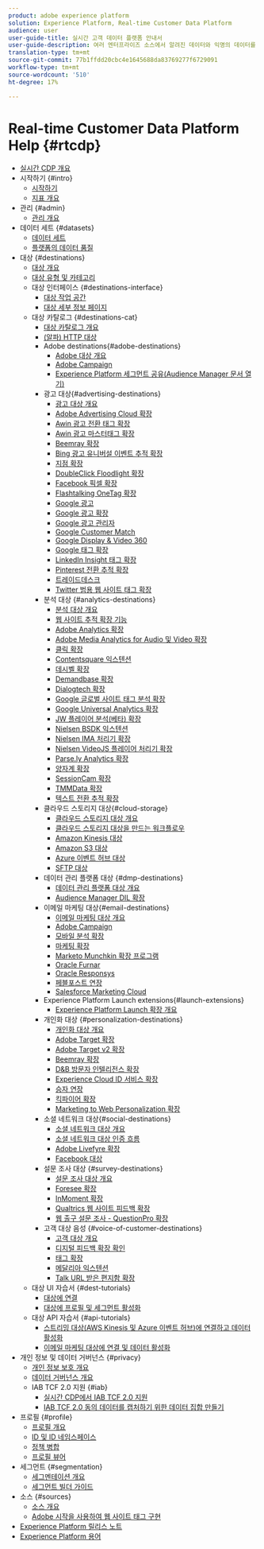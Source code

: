 ```yaml
---
product: adobe experience platform
solution: Experience Platform, Real-time Customer Data Platform
audience: user
user-guide-title: 실시간 고객 데이터 플랫폼 안내서
user-guide-description: 여러 엔터프라이즈 소스에서 알려진 데이터와 익명의 데이터를 결합하여 고객 프로필을 생성하고, 이러한 프로필에서 고객 세그먼트를 생성하며, 이러한 세그먼트를 제3자 대상으로 활성화할 수 있습니다.
translation-type: tm+mt
source-git-commit: 77b1ffdd20cbc4e1645688da83769277f6729091
workflow-type: tm+mt
source-wordcount: '510'
ht-degree: 17%

---
```



# Real-time Customer Data Platform Help {#rtcdp}

* [실시간 CDP 개요](overview.md)
* 시작하기 {#intro}
   * [시작하기](get-started.md)
   * [지표 개요](home-page-dashboards.md)
* 관리 {#admin}
   * [관리 개요](administration/admin-overview.md)
* 데이터 세트 {#datasets}
   * [데이터 세트](datasets/dataset.md)
   * [플랫폼의 데이터 품질](datasets/data-quality.md)
* 대상 {#destinations}
   * [대상 개요](destinations/destinations-overview.md)
   * [대상 유형 및 카테고리](/help/rtcdp/destinations/destination-types.md)
   * 대상 인터페이스 {#destinations-interface}
      * [대상 작업 공간](destinations/destinations-workspace.md)
      * [대상 세부 정보 페이지](destinations/destination-details-page.md)
   * 대상 카탈로그 {#destinations-cat}
      * [대상 카탈로그 개요](destinations/destinations-catalog.md)
      * [ (알파) HTTP 대상](/help/rtcdp/destinations/http-destination.md)
      * Adobe destinations{#adobe-destinations}
         * [Adobe 대상 개요](destinations/adobe-destinations.md)
         * [Adobe Campaign](destinations/adobe-campaign-destination.md)
         * [Experience Platform 세그먼트 공유(Audience Manager 문서 열기)](https://docs.adobe.com/help/en/audience-manager/user-guide/implementation-integration-guides/integration-experience-platform/aam-aep-audience-sharing.html)
      * 광고 대상{#advertising-destinations}
         * [광고 대상 개요](destinations/advertising-destinations.md)
         * [Adobe Advertising Cloud 확장](/help/rtcdp/destinations/adobe-advertising-cloud-extension.md)
         * [Awin 광고 전환 태그 확장](/help/rtcdp/destinations/awin-conversiontag-extension.md)
         * [Awin 광고 마스터태그 확장](/help/rtcdp/destinations/awin-mastertag-extension.md)
         * [Beemray 확장](/help/rtcdp/destinations/beemray-extension.md)
         * [Bing 광고 유니버설 이벤트 추적 확장](/help/rtcdp/destinations/bing-ads-extension.md)
         * [지점 확장](/help/rtcdp/destinations/branch-extension.md)
         * [DoubleClick Floodlight 확장](/help/rtcdp/destinations/doubleclick-floodlight-extension.md)
         * [Facebook 픽셀 확장](/help/rtcdp/destinations/facebook-pixel-extension.md)
         * [Flashtalking OneTag 확장](/help/rtcdp/destinations/flashtalking-extension.md)
         * [Google 광고](/help/rtcdp/destinations/google-ads-destination.md)
         * [Google 광고 확장](/help/rtcdp/destinations/google-ads-extension.md)
         * [Google 광고 관리자](/help/rtcdp/destinations/google-ad-manager-destination.md)
         * [Google Customer Match](/help/rtcdp/destinations/google-customer-match-destination.md)
         * [Google Display &amp; Video 360](/help/rtcdp/destinations/google-dv360-destination.md)
         * [Google 태그 확장](/help/rtcdp/destinations/gtag-advertising-extension.md)
         * [LinkedIn Insight 태그 확장](/help/rtcdp/destinations/linkedin-extension.md)
         * [Pinterest 전환 추적 확장](destinations/pinterest-extension.md)
         * [트레이드데스크](/help/rtcdp/destinations/tradedesk-destination.md)
         * [Twitter 범용 웹 사이트 태그 확장](destinations/twitter-uwt-extension.md)
      * 분석 대상 {#analytics-destinations}
         * [분석 대상 개요](destinations/analytics-destinations.md)
         * [웹 사이트 추적 확장 기능](/help/rtcdp/destinations/adform-extension.md)
         * [Adobe Analytics 확장](/help/rtcdp/destinations/adobe-analytics-extension.md)
         * [Adobe Media Analytics for Audio 및 Video 확장](/help/rtcdp/destinations/adobe-video-analytics-extension.md)
         * [클릭 확장](/help/rtcdp/destinations/clicktale-extension.md)
         * [Contentsquare 익스텐션](/help/rtcdp/destinations/contentsquare-extension.md)
         * [데시벨 확장](/help/rtcdp/destinations/decibel-extension.md)
         * [Demandbase 확장](/help/rtcdp/destinations/demandbase-extension.md)
         * [Dialogtech 확장](/help/rtcdp/destinations/dialogtech-extension.md)
         * [Google 글로벌 사이트 태그 분석 확장](/help/rtcdp/destinations/gtag-analytics-extension.md)
         * [Google Universal Analytics 확장](/help/rtcdp/destinations/google-universal-analytics-extension.md)
         * [JW 플레이어 분석(베타) 확장](/help/rtcdp/destinations/jw-player-analytics-extension.md)
         * [Nielsen BSDK 익스텐션](destinations/nielsen-bsdk-extension.md)
         * [Nielsen IMA 처리기 확장](destinations/nielsen-ima-extension.md)
         * [Nielsen VideoJS 플레이어 처리기 확장](destinations/nielsen-videojs-extension.md)
         * [Parse.ly Analytics 확장](destinations/parsely-extension.md)
         * [양자계 확장](destinations/quantum-metric-extension.md)
         * [SessionCam 확장](destinations/sessioncam-extension.md)
         * [TMMData 확장](destinations/tmmdata-extension.md)
         * [텍스트 전환 추적 확장](destinations/yext-extension.md)
      * 클라우드 스토리지 대상{#cloud-storage}
         * [클라우드 스토리지 대상 개요](destinations/cloud-storage-destinations.md)
         * [클라우드 스토리지 대상을 만드는 워크플로우](/help/rtcdp/destinations/cloud-storage-destinations-workflow.md)
         * [Amazon Kinesis 대상](/help/rtcdp/destinations/amazon-kinesis-destination.md)
         * [Amazon S3 대상](destinations/amazon-s3-destination.md)
         * [Azure 이벤트 허브 대상](/help/rtcdp/destinations/azure-event-hubs-destination.md)
         * [SFTP 대상](destinations/sftp-destination.md)
      * 데이터 관리 플랫폼 대상 {#dmp-destinations}
         * [데이터 관리 플랫폼 대상 개요](destinations/dmp-destinations.md)
         * [Audience Manager DIL 확장](/help/rtcdp/destinations/aam-dil-extension.md)
      * 이메일 마케팅 대상{#email-destinations}
         * [이메일 마케팅 대상 개요](destinations/email-marketing-destinations.md)
         * [Adobe Campaign](destinations/adobe-campaign-destination.md)
         * [모바일 분석 확장](/help/rtcdp/destinations/bizible-extension.md)
         * [마케팅 확장](destinations/marketo-extension.md)
         * [Marketo Munchkin 확장 프로그램](destinations/marketo-munchkin-extension.md)
         * [Oracle Furnar](destinations/oracle-eloqua-destination.md)
         * [Oracle Responsys](destinations/oracle-responsys-destination.md)
         * [페블포스트 연장](destinations/pebblepost-extension.md)
         * [Salesforce Marketing Cloud](destinations/salesforce-marketing-cloud-destination.md)
      * Experience Platform Launch extensions{#launch-extensions}
         * [Experience Platform Launch 확장 개요](/help/rtcdp/destinations/experience-platform-launch-extensions.md)
      * 개인화 대상 {#personalization-destinations}
         * [개인화 대상 개요](/help/rtcdp/destinations/personalization-destinations.md)
         * [Adobe Target 확장](/help/rtcdp/destinations/adobe-target-extension.md)
         * [Adobe Target v2 확장](/help/rtcdp/destinations/adobe-target-v2-extension.md)
         * [Beemray 확장](/help/rtcdp/destinations/beemray-extension.md)
         * [D&amp;B 방문자 인텔리전스 확장](/help/rtcdp/destinations/dnb-extension.md)
         * [Experience Cloud ID 서비스 확장](/help/rtcdp/destinations/adobe-ecid-extension.md)
         * [승자 연장](/help/rtcdp/destinations/gainsight-extension.md)
         * [킥파이어 확장](/help/rtcdp/destinations/kickfire-extension.md)
         * [Marketing to Web Personalization 확장](destinations/marketo-web-personalization-extension.md)
      * 소셜 네트워크 대상{#social-destinations}
         * [소셜 네트워크 대상 개요](/help/rtcdp/destinations/social-network-destinations.md)
         * [소셜 네트워크 대상 인증 흐름](/help/rtcdp/destinations/social-network-destinations-workflow.md)
         * [Adobe Livefyre 확장](/help/rtcdp/destinations/adobe-livefyre-extension.md)
         * [Facebook 대상](/help/rtcdp/destinations/facebook-destination.md)
      * 설문 조사 대상 {#survey-destinations}
         * [설문 조사 대상 개요](/help/rtcdp/destinations/survey-destinations.md)
         * [Foresee 확장](/help/rtcdp/destinations/foresee-extension.md)
         * [InMoment 확장](/help/rtcdp/destinations/inmoment-extension.md)
         * [Qualtrics 웹 사이트 피드백 확장](destinations/qualtrics-extension.md)
         * [웹 출구 설문 조사 - QuestionPro 확장](/help/rtcdp/destinations/web-intercept-surveys-extension.md)
      * 고객 대상 음성 {#voice-of-customer-destinations}
         * [고객 대상 개요](/help/rtcdp/destinations/voice-of-customer-destinations.md)
         * [디지털 피드백 확장 확인](/help/rtcdp/destinations/confirmit-digital-feedback-extension.md)
         * [태그 확장](/help/rtcdp/destinations/invoca-extension.md)
         * [메달리아 익스텐션](destinations/medallia-extension.md)
         * [Talk URL 받은 편지함 확장](destinations/talkurl-extension.md)
   * 대상 UI 자습서 {#dest-tutorials}
      * [대상에 연결](/help/rtcdp/destinations/connect-destination.md)
      * [대상에 프로필 및 세그먼트 활성화](destinations/activate-destinations.md)
   * 대상 API 자습서 {#api-tutorials}
      * [스트리밍 대상(AWS Kinesis 및 Azure 이벤트 허브)에 연결하고 데이터 활성화](/help/rtcdp/destinations/streaming-destinations-api-tutorial.md)
      * [이메일 마케팅 대상에 연결 및 데이터 활성화](/help/rtcdp/destinations/email-marketing-api.md)
* 개인 정보 및 데이터 거버넌스 {#privacy}
   * [개인 정보 보호 개요](privacy/privacy-overview.md)
   * [데이터 거버넌스 개요](privacy/data-governance-overview.md)
   * IAB TCF 2.0 지원 {#iab}
      * [실시간 CDP에서 IAB TCF 2.0 지원](privacy/iab/overview.md)
      * [IAB TCF 2.0 동의 데이터를 캡처하기 위한 데이터 집합 만들기](privacy/iab/dataset-preparation.md)
* 프로필 {#profile}
   * [프로필 개요](profile/profile-overview.md)
   * [ID 및 ID 네임스페이스](profile/identities-overview.md)
   * [정책 병합](profile/merge-policies.md)
   * [프로필 뷰어](profile/profile-viewer.md)
* 세그먼트 {#segmentation}
   * [세그멘테이션 개요](segmentation/segmentation-overview.md)
   * [세그먼트 빌더 가이드](segmentation/segment-builder-guide.md)
* 소스 {#sources}
   * [소스 개요](sources/sources-overview.md)
   * [Adobe 시작을 사용하여 웹 사이트 태그 구현](sources/launch.md)
* [Experience Platform 릴리스 노트](https://www.adobe.com/go/platform-release-notes-en)
* [Experience Platform 용어](https://www.adobe.com/go/platform-glossary-en)
